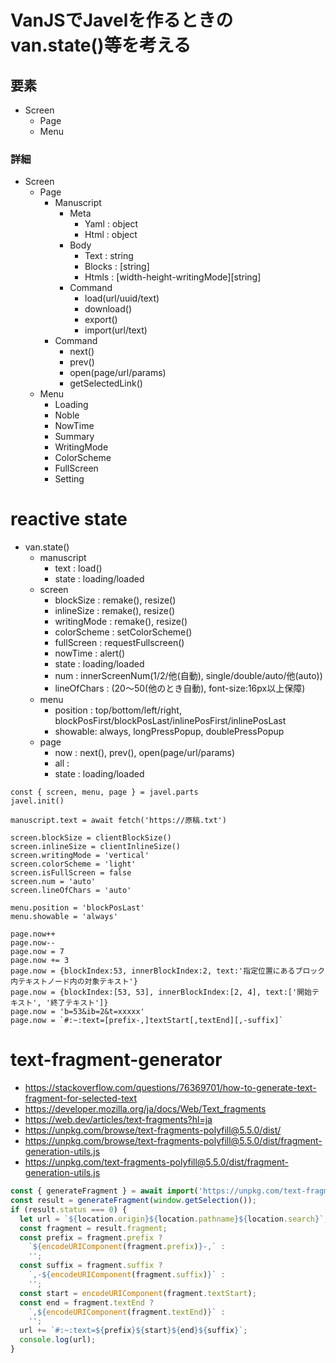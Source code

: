 # VanJSでJavelを作るときのvan.state()等を考える

## 要素

* Screen
	* Page
	* Menu

### 詳細

* Screen
	* Page
		* Manuscript
			* Meta
				* Yaml : object
				* Html : object
			* Body
				* Text : string
				* Blocks : [string]
				* Htmls : [width-height-writingMode][string]
			* Command
				* load(url/uuid/text)
				* download()
				* export()
				* import(url/text)
		* Command
			* next()
			* prev()
			* open(page/url/params)
			* getSelectedLink()
	* Menu
		* Loading
		* Noble
		* NowTime
		* Summary
		* WritingMode
		* ColorScheme
		* FullScreen
		* Setting

# reactive state

* van.state()
	* manuscript
		* text : load()
		* state : loading/loaded
	* screen
		* blockSize : remake(), resize()
		* inlineSize : remake(), resize()
		* writingMode : remake(), resize()
		* colorScheme : setColorScheme()
		* fullScreen : requestFullscreen()
		* nowTime : alert()
		* state : loading/loaded
        * num : innerScreenNum(1/2/他(自動), single/double/auto/他(auto))
        * lineOfChars : (20〜50(他のとき自動), font-size:16px以上保障)
    * menu
        * position : top/bottom/left/right, blockPosFirst/blockPosLast/inlinePosFirst/inlinePosLast
        * showable: always, longPressPopup, doublePressPopup
	* page
		* now : next(), prev(), open(page/url/params)
		* all : 
		* state : loading/loaded
```
const { screen, menu, page } = javel.parts
javel.init()

manuscript.text = await fetch('https://原稿.txt')

screen.blockSize = clientBlockSize()
screen.inlineSize = clientInlineSize()
screen.writingMode = 'vertical'
screen.colorScheme = 'light'
screen.isFullScreen = false
screen.num = 'auto'
screen.lineOfChars = 'auto'

menu.position = 'blockPosLast'
menu.showable = 'always'

page.now++
page.now--
page.now = 7
page.now += 3
page.now = {blockIndex:53, innerBlockIndex:2, text:'指定位置にあるブロック内テキストノード内の対象テキスト'}
page.now = {blockIndex:[53, 53], innerBlockIndex:[2, 4], text:['開始テキスト', '終了テキスト']}
page.now = 'b=53&ib=2&t=xxxxx'
page.now = `#:~:text=[prefix-,]textStart[,textEnd][,-suffix]`
```

# text-fragment-generator

* https://stackoverflow.com/questions/76369701/how-to-generate-text-fragment-for-selected-text
* https://developer.mozilla.org/ja/docs/Web/Text_fragments
* https://web.dev/articles/text-fragments?hl=ja
* https://unpkg.com/browse/text-fragments-polyfill@5.5.0/dist/
* https://unpkg.com/browse/text-fragments-polyfill@5.5.0/dist/fragment-generation-utils.js
* https://unpkg.com/text-fragments-polyfill@5.5.0/dist/fragment-generation-utils.js

```js
const { generateFragment } = await import('https://unpkg.com/text-fragments-polyfill/dist/fragment-generation-utils.js');
const result = generateFragment(window.getSelection());
if (result.status === 0) {
  let url = `${location.origin}${location.pathname}${location.search}`;
  const fragment = result.fragment;
  const prefix = fragment.prefix ?
    `${encodeURIComponent(fragment.prefix)}-,` :
    '';
  const suffix = fragment.suffix ?
    `,-${encodeURIComponent(fragment.suffix)}` :
    '';
  const start = encodeURIComponent(fragment.textStart);
  const end = fragment.textEnd ?
    `,${encodeURIComponent(fragment.textEnd)}` :
    '';
  url += `#:~:text=${prefix}${start}${end}${suffix}`;
  console.log(url);
}
```

